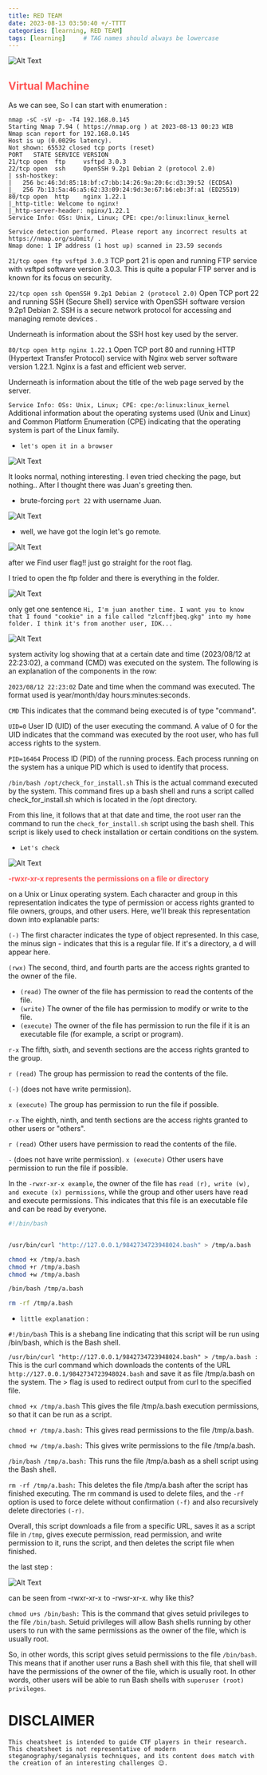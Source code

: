 ```yaml
---
title: RED TEAM
date: 2023-08-13 03:50:40 +/-TTTT
categories: [learning, RED TEAM]
tags: [learning]     # TAG names should always be lowercase
---
```


![Alt Text](/assets/images/hvm/frendly3/first.JPG)

## **<span style='color:#ff5555'>Virtual Machine</span>**

As we can see, So I can start with enumeration :

```terminal
nmap -sC -sV -p- -T4 192.168.0.145
Starting Nmap 7.94 ( https://nmap.org ) at 2023-08-13 00:23 WIB
Nmap scan report for 192.168.0.145
Host is up (0.0029s latency).
Not shown: 65532 closed tcp ports (reset)
PORT   STATE SERVICE VERSION
21/tcp open  ftp     vsftpd 3.0.3
22/tcp open  ssh     OpenSSH 9.2p1 Debian 2 (protocol 2.0)
| ssh-hostkey:
|   256 bc:46:3d:85:18:bf:c7:bb:14:26:9a:20:6c:d3:39:52 (ECDSA)
|_  256 7b:13:5a:46:a5:62:33:09:24:9d:3e:67:b6:eb:3f:a1 (ED25519)
80/tcp open  http    nginx 1.22.1
|_http-title: Welcome to nginx!
|_http-server-header: nginx/1.22.1
Service Info: OSs: Unix, Linux; CPE: cpe:/o:linux:linux_kernel

Service detection performed. Please report any incorrect results at https://nmap.org/submit/ .
Nmap done: 1 IP address (1 host up) scanned in 23.59 seconds
```

`21/tcp open ftp vsftpd 3.0.3` TCP port 21 is open and running FTP service with vsftpd software version 3.0.3. This is quite a popular FTP server and is known for its focus on security.

`22/tcp open ssh OpenSSH 9.2p1 Debian 2 (protocol 2.0)`  Open TCP port 22 and running SSH (Secure Shell) service with OpenSSH software version 9.2p1 Debian 2. SSH is a secure network protocol for accessing and managing remote devices .

Underneath is information about the SSH host key used by the server.

`80/tcp open http nginx 1.22.1` Open TCP port 80 and running HTTP (Hypertext Transfer Protocol) service with Nginx web server software version 1.22.1. Nginx is a fast and efficient web server.

Underneath is information about the title of the web page served by the server.

`Service Info: OSs: Unix, Linux; CPE: cpe:/o:linux:linux_kernel` Additional information about the operating systems used (Unix and Linux) and Common Platform Enumeration (CPE) indicating that the operating system is part of the Linux family.

* `let's open it in a browser`

![Alt Text](/assets/images/hvm/frendly3/curl.JPG)

It looks normal, nothing interesting. I even tried checking the page, but nothing..
After I thought there was Juan's greeting then.

* brute-forcing `port 22` with username Juan.

![Alt Text](/assets/images/hvm/frendly3/hydra.JPG)

* well, we have got the login
let's go remote.

![Alt Text](/assets/images/hvm/frendly3/log.png)

after we Find user flag!!
just go straight for the root flag.

I tried to open the ftp folder and there is everything in the folder.

![Alt Text](/assets/images/hvm/frendly3/ftp.png)

only get one sentence 
`Hi, I'm juan another time. I want you to know that I found "cookie" in a file called "zlcnffjbeq.gkg" into my home folder. I think it's from another user, IDK...`

![Alt Text](/assets/images/hvm/frendly3/psp.png)

system activity log showing that at a certain date and time (2023/08/12 at 22:23:02), a command (CMD) was executed on the system. The following is an explanation of the components in the row:

`2023/08/12 22:23:02` Date and time when the command was executed. The format used is year/month/day hours:minutes:seconds.

`CMD` This indicates that the command being executed is of type "command".

`UID=0` User ID (UID) of the user executing the command. A value of 0 for the UID indicates that the command was executed by the root user, who has full access rights to the system.

`PID=16464` Process ID (PID) of the running process. Each process running on the system has a unique PID which is used to identify that process.

`/bin/bash /opt/check_for_install.sh` This is the actual command executed by the system. This command fires up a bash shell and runs a script called check_for_install.sh which is located in the /opt directory.

From this line, it follows that at that date and time, the root user ran the command to run the `check_for_install.sh` script using the bash shell. This script is likely used to check installation or certain conditions on the system.

* `Let's check  `

![Alt Text](/assets/images/hvm/frendly3/filebash.png)

**<span style='color:#ff5555'>-rwxr-xr-x represents the permissions on a file or directory</span>**


on a Unix or Linux operating system. Each character and group in this representation indicates the type of permission or access rights granted to file owners, groups, and other users. Here, we'll break this representation down into explanable parts:

`(-)` The first character indicates the type of object represented. In this case, the minus sign - indicates that this is a regular file. If it's a directory, a d will appear here.

`(rwx)` The second, third, and fourth parts are the access rights granted to the owner of the file.

* `(read)` The owner of the file has permission to read the contents of the file.
* `(write)` The owner of the file has permission to modify or write to the file.
* `(execute)` The owner of the file has permission to run the file if it is an executable file (for example, a script or program).

`r-x` The fifth, sixth, and seventh sections are the access rights granted to the group.

`r (read)` The group has permission to read the contents of the file.

`(-)` (does not have write permission).

`x (execute)` The group has permission to run the file if possible.

`r-x` The eighth, ninth, and tenth sections are the access rights granted to other users or "others".

`r (read)` Other users have permission to read the contents of the file.

`-` (does not have write permission).
`x (execute)` Other users have permission to run the file if possible.

In the `-rwxr-xr-x example`, the owner of the file has `read (r), write (w), and execute (x) permissions`, while the group and other users have read and execute permissions. This indicates that this file is an executable file and can be read by everyone.

```bash
#!/bin/bash


/usr/bin/curl "http://127.0.0.1/9842734723948024.bash" > /tmp/a.bash

chmod +x /tmp/a.bash
chmod +r /tmp/a.bash
chmod +w /tmp/a.bash

/bin/bash /tmp/a.bash

rm -rf /tmp/a.bash
```

* `little explanation` :

`#!/bin/bash` This is a shebang line indicating that this script will be run using /bin/bash, which is the Bash shell.

`/usr/bin/curl "http://127.0.0.1/9842734723948024.bash" > /tmp/a.bash :` 
This is the curl command which downloads the contents of the URL `http://127.0.0.1/9842734723948024.bash` and save it as file /tmp/a.bash on the system. The > flag is used to redirect output from curl to the specified file.

`chmod +x /tmp/a.bash` This gives the file /tmp/a.bash execution permissions, so that it can be run as a script.

`chmod +r /tmp/a.bash:` This gives read permissions to the file /tmp/a.bash.

`chmod +w /tmp/a.bash:` This gives write permissions to the file /tmp/a.bash.

`/bin/bash /tmp/a.bash:` This runs the file /tmp/a.bash as a shell script using the Bash shell.

`rm -rf /tmp/a.bash:` This deletes the file /tmp/a.bash after the script has finished executing. The rm command is used to delete files, and the `-rf` option is used to force delete without confirmation `(-f)` and also recursively delete directories `(-r)`.

Overall, this script downloads a file from a specific URL, saves it as a script file in `/tmp`, gives execute permission, read permission, and write permission to it, runs the script, and then deletes the script file when finished.

the last step : 

![Alt Text](/assets/images/hvm/frendly3/bash.png)

can be seen from -rwxr-xr-x to -rwsr-xr-x. why like this?

`chmod u+s /bin/bash:` This is the command that gives setuid privileges to the file `/bin/bash`. Setuid privileges will allow Bash shells running by other users to run with the same permissions as the owner of the file, which is usually root.

So, in other words, this script gives setuid permissions to the file `/bin/bash`. This means that if another user runs a Bash shell with this file, that shell will have the permissions of the owner of the file, which is usually root. In other words, other users will be able to run Bash shells with `superuser (root) privileges`.

# DISCLAIMER
```
This cheatsheet is intended to guide CTF players in their research. This cheatsheet is not representative of modern steganography/seganalysis techniques, and its content does match with the creation of an interesting challenges 😉.
```